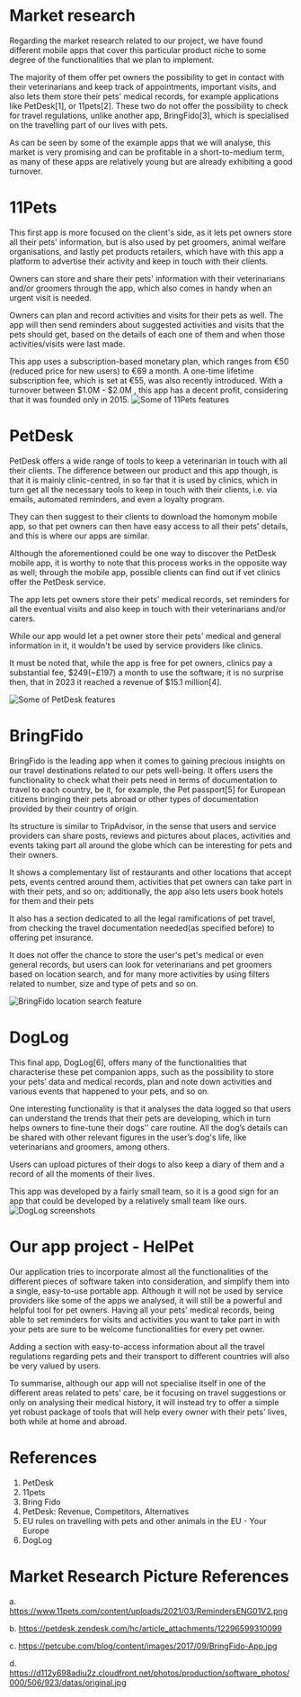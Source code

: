 # Market research

Regarding the market research related to our project, we have found different mobile apps that cover this particular product niche to some degree of the functionalities that we plan to implement.

The majority of them offer  pet owners the possibility to get in contact with their veterinarians and keep track of appointments, important visits, and also lets them store their pets' medical records, for example applications like PetDesk[1], or 11pets[2].
These two do not offer the possibility to check for travel regulations, unlike another app, BringFido[3], which is specialised on the travelling part of our lives with pets.

As can be seen by some of the example apps that we will analyse, this market is very promising and can be profitable in a short-to-medium term, as many of these apps are relatively young but are already exhibiting a good turnover.

# 11Pets

This first app is more focused on the client's side, as it lets pet owners store all their pets' information, but is also used by pet groomers, animal welfare organisations, and lastly pet products retailers, which have with this app a platform to advertise their activity and keep in touch with their clients.

Owners can store and share their pets' information with their veterinarians and/or groomers through the app, which also comes in handy when an urgent visit is needed.

Owners can plan and record activities and visits for their pets as well. 
The app will then send reminders about suggested activities and visits that the pets should get, based on the details of each one of them and when those activities/visits were last made.


This app uses a subscription-based monetary plan, which ranges from €50 (reduced price for new users) to €69 a month. A one-time lifetime subscription fee, which is set at €55, was also recently introduced. With a turnover between $1.0M - $2.0M , this app has a decent profit, considering that it was founded only in 2015. 
![Some of 11Pets features](https://www.11pets.com/content/uploads/2021/03/RemindersENG01V2.png) 

# PetDesk

PetDesk offers a wide range of tools to keep a veterinarian in touch with all their clients.
The difference between our product and this app though, is that it is mainly clinic-centred, in so far that it is used by clinics, which in turn get all the necessary tools to keep in touch with their clients, i.e. via emails, automated reminders, and even a loyalty program. 

They can then suggest to their clients to download the homonym mobile app, so that pet owners can then have easy access to all their pets' details, and this is where our apps are similar.

Although the aforementioned could be one way to discover the PetDesk mobile app, it is worthy to note that this process works in the opposite way as well; through the mobile app, possible clients can find out if vet clinics offer the PetDesk service.

The app lets pet owners store their pets' medical records, set reminders for all the eventual visits and also keep in touch with their veterinarians and/or carers.

While our app would let a pet owner store their pets' medical and general information in it, it wouldn't be used by service providers like clinics.

It must be noted that, while the app is free for pet owners, clinics pay a substantial fee, $249(~£197) a month to use the software; it is no surprise then, that in 2023 it reached a revenue of $15.1 million[4]. 

![Some of PetDesk features](https://petdesk.zendesk.com/hc/article_attachments/12296599310099)





# BringFido

BringFido is the leading app when it comes to gaining precious insights on our travel destinations related to our pets well-being. It offers users the functionality to check what their pets need in terms of documentation to travel to each country, be it, for example, the Pet passport[5] for European citizens bringing their pets abroad or other types of documentation provided by their country of origin. 

Its structure is similar to TripAdvisor, in the sense that users and service providers can share posts, reviews and pictures about places, activities and events taking part all around the globe which can be interesting for pets and their owners.

It shows a complementary list of restaurants and other locations that accept pets, events centred around them, activities that pet owners can take part in with their pets, and so on; additionally, the app also lets users book hotels for them and their pets 

It also has a section dedicated to all the legal ramifications of pet travel, from checking the travel documentation needed(as specified before) to offering pet insurance.

It does not offer the chance to store the user's pet's medical or even general records, but users can look for veterinarians and pet groomers based on location search, and for many more activities by using filters related to number, size and type of pets and so on. 

![BringFido location search feature](https://petcube.com/blog/content/images/2017/09/BringFido-App.jpg)







# DogLog


This final app, DogLog[6], offers many of the functionalities that characterise these pet companion apps, such as the possibility to store your pets’ data and medical records, plan and note down activities and various events that happened to your pets, and so on.

One interesting functionality is that it analyses the data logged so that users can understand the trends that their pets are developing, which in turn helps owners to fine-tune their dogs’’ care routine.
All the dog’s details can be shared with other relevant figures in the user’s dog's life, like veterinarians and groomers, among others.

Users can upload pictures of their dogs to also keep a diary of them and a record of all the moments of their lives.

This app was developed by a fairly small team, so it is a good sign for an app that could be developed by a relatively small team like ours. 
![DogLog screenshots](https://d112y698adiu2z.cloudfront.net/photos/production/software_photos/000/506/923/datas/original.jpg )







# Our app project - HelPet

Our application tries to incorporate almost all the functionalities of the different pieces of software taken into consideration, and simplify them into a single, easy-to-use portable app. Although it will not be used by service providers like some of the apps we analysed, it will still be a powerful and helpful tool for pet owners.
Having all your pets' medical records, being able to set reminders for visits and activities you want to take part in with your pets are sure to be welcome functionalities for every pet owner.

Adding a section with easy-to-access information about all the travel regulations regarding pets and their transport to different countries will also be very valued by users.

To summarise, although our app will not specialise itself in one of the different areas related to pets’ care, be it focusing on travel suggestions or only on analysing their medical history, it will instead try to offer a simple yet robust package of tools that will help every owner with their pets' lives, both while at home and abroad.

# References

1. PetDesk  
2. 11pets 
3. Bring Fido 
4. PetDesk: Revenue, Competitors, Alternatives 
5. EU rules on travelling with pets and other animals in the EU - Your Europe 
6. DogLog

# Market Research Picture References
a. https://www.11pets.com/content/uploads/2021/03/RemindersENG01V2.png 

b. https://petdesk.zendesk.com/hc/article_attachments/12296599310099 

c. https://petcube.com/blog/content/images/2017/09/BringFido-App.jpg

d. https://d112y698adiu2z.cloudfront.net/photos/production/software_photos/000/506/923/datas/original.jpg 



